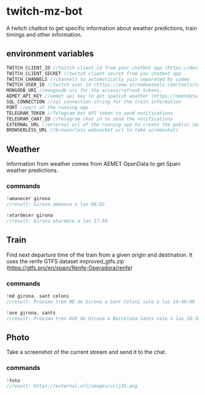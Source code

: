 # twitch-mz-bot

A twitch chatbot to get specific information about weather predictions, train timings and other information.

## environment variables

```javascript
TWITCH_CLIENT_ID //twitch client id from your chatbot app (https://dev.twitch.tv/)
TWITCH_CLIENT_SECRET //twitch client secret from you chatbot app
TWITCH_CHANNELS //channels to automatically join separated by comma
TWITCH_USER_ID //twitch user id (https://www.streamweasels.com/tools/convert-twitch-username-to-user-id/)
MONGODB_URI //mongoodb uri for the access/refresh tokens.
AEMET_API_KEY //aemet api key to get spanish weather (https://opendata.aemet.es/centrodedescargas/inicio) 
SQL_CONNECTION //sql connection string for the train information
PORT //port of the running app
TELEGRAM_TOKEN //Telegram bot API token to send notifications
TELEGRAM_CHAT_ID //Telegram chat id to send the notifications
EXTERNAL_URL //external url of the running app to create the public image urls
BROWSERLESS_URL //browserless websocket url to take screenshots
```

## Weather
Information from weather comes from AEMET OpenData to get Spain weather predictions.

### commands
```javascript
!amanecer girona 
//result: Girona amanece a las 08:02
```

```javascript
!atardecer girona 
//result: Girona atardece a las 17:59
```

## Train
Find next departure time of the train from a given origin and destination. It uses the renfe GTFS dataset improved_gtfs.zip (https://gtfs.pro/en/spain/Renfe-Operadora/renfe)

### commands

```javascript
!md girona, sant celoni
//result: Próximo tren MD de Girona a Sant Celoni sale a las 14:49:00
```

```javascript
!ave girona, sants
//result: Próximo tren AVE de Girona a Barcelona-Sants sale a las 16:30:00
```

## Photo
Take a screenshot of the current stream and send it to the chat.

### commands

```javascript
!foto
//result: https://external.url/images/cclj35.png
```
